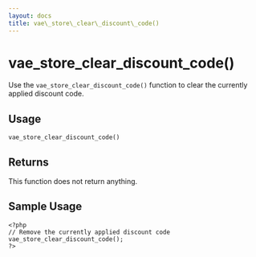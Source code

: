 ```yaml
---
layout: docs
title: vae\_store\_clear\_discount\_code()
---
```


# vae\_store\_clear\_discount\_code()

Use the `vae_store_clear_discount_code()` function to clear the
currently applied discount code.

## Usage

`vae_store_clear_discount_code()`

## Returns

This function does not return anything.

## Sample Usage

    <?php
    // Remove the currently applied discount code
    vae_store_clear_discount_code();
    ?>
